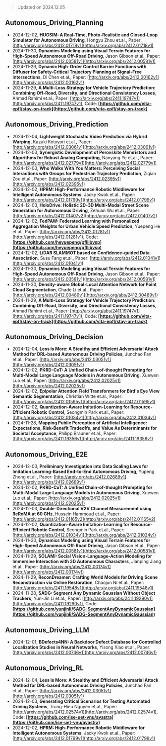 > Updated on 2024.12.05

## Autonomous_Driving_Planning

- 2024-12-02, **HUGSIM: A Real-Time, Photo-Realistic and Closed-Loop Simulator for Autonomous Driving**, Hongyu Zhou et.al., Paper: [http://arxiv.org/abs/2412.01718v1](http://arxiv.org/abs/2412.01718v1)
- 2024-11-30, **Dynamics Modeling using Visual Terrain Features for High-Speed Autonomous Off-Road Driving**, Jason Gibson et.al., Paper: [http://arxiv.org/abs/2412.00581v1](http://arxiv.org/abs/2412.00581v1)
- 2024-11-29, **Dynamic High-Order Control Barrier Functions with Diffuser for Safety-Critical Trajectory Planning at Signal-Free Intersections**, Di Chen et.al., Paper: [http://arxiv.org/abs/2412.00162v1](http://arxiv.org/abs/2412.00162v1)
- 2024-11-29, **A Multi-Loss Strategy for Vehicle Trajectory Prediction: Combining Off-Road, Diversity, and Directional Consistency Losses**, Ahmad Rahimi et.al., Paper: [http://arxiv.org/abs/2411.19747v1](http://arxiv.org/abs/2411.19747v1), Code: **[https://github.com/vita-epfl/stay-on-track](https://github.com/vita-epfl/stay-on-track)**

## Autonomous_Driving_Prediction

- 2024-12-04, **Lightweight Stochastic Video Prediction via Hybrid Warping**, Kazuki Kotoyori et.al., Paper: [http://arxiv.org/abs/2412.03061v1](http://arxiv.org/abs/2412.03061v1)
- 2024-12-03, **Synergistic Development of Perovskite Memristors and Algorithms for Robust Analog Computing**, Nanyang Ye et.al., Paper: [http://arxiv.org/abs/2412.02779v1](http://arxiv.org/abs/2412.02779v1)
- 2024-12-03, **Who Walks With You Matters: Perceiving Social Interactions with Groups for Pedestrian Trajectory Prediction**, Ziqian Zou et.al., Paper: [http://arxiv.org/abs/2412.02395v1](http://arxiv.org/abs/2412.02395v1)
- 2024-12-02, **HPRM: High-Performance Robotic Middleware for Intelligent Autonomous Systems**, Jacky Kwok et.al., Paper: [http://arxiv.org/abs/2412.01799v1](http://arxiv.org/abs/2412.01799v1)
- 2024-12-03, **HoloDrive: Holistic 2D-3D Multi-Modal Street Scene Generation for Autonomous Driving**, Zehuan Wu et.al., Paper: [http://arxiv.org/abs/2412.01407v2](http://arxiv.org/abs/2412.01407v2)
- 2024-12-02, **FedPAW: Federated Learning with Personalized Aggregation Weights for Urban Vehicle Speed Prediction**, Yuepeng He et.al., Paper: [http://arxiv.org/abs/2412.01281v1](http://arxiv.org/abs/2412.01281v1), Code: **[https://github.com/heyuepeng/pfllibvsp](https://github.com/heyuepeng/pfllibvsp)**
- 2024-12-02, **LiDAR SLAMMOT based on Confidence-guided Data Association**, Susu Fang et.al., Paper: [http://arxiv.org/abs/2412.01041v1](http://arxiv.org/abs/2412.01041v1)
- 2024-11-30, **Dynamics Modeling using Visual Terrain Features for High-Speed Autonomous Off-Road Driving**, Jason Gibson et.al., Paper: [http://arxiv.org/abs/2412.00581v1](http://arxiv.org/abs/2412.00581v1)
- 2024-11-30, **Density-aware Global-Local Attention Network for Point Cloud Segmentation**, Chade Li et.al., Paper: [http://arxiv.org/abs/2412.00489v1](http://arxiv.org/abs/2412.00489v1)
- 2024-11-29, **A Multi-Loss Strategy for Vehicle Trajectory Prediction: Combining Off-Road, Diversity, and Directional Consistency Losses**, Ahmad Rahimi et.al., Paper: [http://arxiv.org/abs/2411.19747v1](http://arxiv.org/abs/2411.19747v1), Code: **[https://github.com/vita-epfl/stay-on-track](https://github.com/vita-epfl/stay-on-track)**

## Autonomous_Driving_Decision

- 2024-12-04, **Less is More: A Stealthy and Efficient Adversarial Attack Method for DRL-based Autonomous Driving Policies**, Junchao Fan et.al., Paper: [http://arxiv.org/abs/2412.03051v1](http://arxiv.org/abs/2412.03051v1)
- 2024-12-02, **PKRD-CoT: A Unified Chain-of-thought Prompting for Multi-Modal Large Language Models in Autonomous Driving**, Xuewen Luo et.al., Paper: [http://arxiv.org/abs/2412.02025v1](http://arxiv.org/abs/2412.02025v1)
- 2024-12-02, **Epipolar Attention Field Transformers for Bird's Eye View Semantic Segmentation**, Christian Witte et.al., Paper: [http://arxiv.org/abs/2412.01595v1](http://arxiv.org/abs/2412.01595v1)
- 2024-12-02, **Quantization-Aware Imitation-Learning for Resource-Efficient Robotic Control**, Seongmin Park et.al., Paper: [http://arxiv.org/abs/2412.01034v1](http://arxiv.org/abs/2412.01034v1)
- 2024-11-28, **Mapping Public Perception of Artificial Intelligence: Expectations, Risk-Benefit Tradeoffs, and Value As Determinants for Societal Acceptance**, Philipp Brauner et.al., Paper: [http://arxiv.org/abs/2411.19356v1](http://arxiv.org/abs/2411.19356v1)

## Autonomous_Driving_E2E

- 2024-12-03, **Preliminary Investigation into Data Scaling Laws for Imitation Learning-Based End-to-End Autonomous Driving**, Yupeng Zheng et.al., Paper: [http://arxiv.org/abs/2412.02689v1](http://arxiv.org/abs/2412.02689v1)
- 2024-12-02, **PKRD-CoT: A Unified Chain-of-thought Prompting for Multi-Modal Large Language Models in Autonomous Driving**, Xuewen Luo et.al., Paper: [http://arxiv.org/abs/2412.02025v1](http://arxiv.org/abs/2412.02025v1)
- 2024-12-03, **Double-Directional V2V Channel Measurement using ReRoMA at 60 GHz**, Hussein Hammoud et.al., Paper: [http://arxiv.org/abs/2412.01165v2](http://arxiv.org/abs/2412.01165v2)
- 2024-12-02, **Quantization-Aware Imitation-Learning for Resource-Efficient Robotic Control**, Seongmin Park et.al., Paper: [http://arxiv.org/abs/2412.01034v1](http://arxiv.org/abs/2412.01034v1)
- 2024-11-30, **Dynamics Modeling using Visual Terrain Features for High-Speed Autonomous Off-Road Driving**, Jason Gibson et.al., Paper: [http://arxiv.org/abs/2412.00581v1](http://arxiv.org/abs/2412.00581v1)
- 2024-11-29, **SOLAMI: Social Vision-Language-Action Modeling for Immersive Interaction with 3D Autonomous Characters**, Jianping Jiang et.al., Paper: [http://arxiv.org/abs/2412.00174v1](http://arxiv.org/abs/2412.00174v1)
- 2024-11-29, **ReconDreamer: Crafting World Models for Driving Scene Reconstruction via Online Restoration**, Chaojun Ni et.al., Paper: [http://arxiv.org/abs/2411.19548v1](http://arxiv.org/abs/2411.19548v1)
- 2024-11-28, **SADG: Segment Any Dynamic Gaussian Without Object Trackers**, Yun-Jin Li et.al., Paper: [http://arxiv.org/abs/2411.19290v1](http://arxiv.org/abs/2411.19290v1), Code: **[https://github.com/yunjinli/SADG-SegmentAnyDynamicGaussian](https://github.com/yunjinli/SADG-SegmentAnyDynamicGaussian)**

## Autonomous_Driving_LLM

- 2024-12-01, **BDefects4NN: A Backdoor Defect Database for Controlled Localization Studies in Neural Networks**, Yisong Xiao et.al., Paper: [http://arxiv.org/abs/2412.00746v1](http://arxiv.org/abs/2412.00746v1)

## Autonomous_Driving_RL

- 2024-12-04, **Less is More: A Stealthy and Efficient Adversarial Attack Method for DRL-based Autonomous Driving Policies**, Junchao Fan et.al., Paper: [http://arxiv.org/abs/2412.03051v1](http://arxiv.org/abs/2412.03051v1)
- 2024-12-03, **Generating Critical Scenarios for Testing Automated Driving Systems**, Trung-Hieu Nguyen et.al., Paper: [http://arxiv.org/abs/2412.02574v1](http://arxiv.org/abs/2412.02574v1), Code: **[https://github.com/ise-uet-vnu/avastra](https://github.com/ise-uet-vnu/avastra)**
- 2024-12-02, **HPRM: High-Performance Robotic Middleware for Intelligent Autonomous Systems**, Jacky Kwok et.al., Paper: [http://arxiv.org/abs/2412.01799v1](http://arxiv.org/abs/2412.01799v1)

